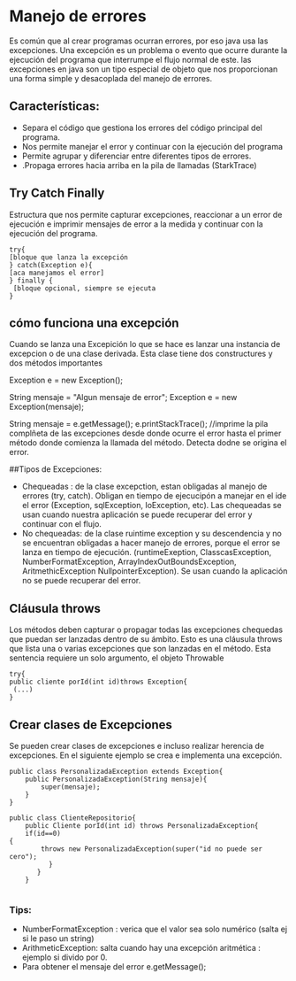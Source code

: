 # Manejo de errores
Es común que al crear programas ocurran errores, por eso java usa las excepciones.
Una excepción es un problema o evento que ocurre durante la ejecución del programa que interrumpe el flujo normal de este. 
las excepciones en java son un tipo especial de objeto que nos proporcionan una forma simple y desacoplada del manejo de errores.

## Características:
- Separa el código que gestiona los errores del código principal del programa.
- Nos permite manejar el error y continuar con la ejecución del programa
- Permite agrupar y diferenciar entre diferentes tipos de errores.
- .Propaga errores hacia arriba en la pila de llamadas (StarkTrace)


## Try Catch Finally 
Estructura que nos permite capturar excepciones, reaccionar a un error de ejecución e imprimir mensajes de error a la medida y continuar con la ejecución del programa.
```
try{
[bloque que lanza la excepción
} catch(Exception e){
[aca manejamos el error]
} finally {
 [bloque opcional, siempre se ejecuta
}
```

## cómo funciona una excepción
Cuando se lanza una Excepición lo que  se hace es lanzar una instancia de excepcion o de una clase derivada. Esta clase tiene dos constructures y dos métodos importantes

Exception e = new Exception();

String mensaje = "Algun mensaje de error";
Exception e = new Exception(mensaje);

String mensaje = e.getMessage();
e.printStackTrace(); //imprime la pila complñeta de las excepciones desde donde ocurre el error hasta el primer método donde comienza la llamada del método. Detecta dodne se origina el error.

##Tipos de Excepciones:

- Chequeadas : de la clase excepction, estan obligadas al manejo de errores (try, catch). Obligan en tiempo de ejecucipón a manejar en el ide el error (Exception, sqlException, IoException, etc). Las chequeadas se usan cuando nuestra aplicación se puede recuperar del error y continuar con el flujo.
- No chequeadas: de la clase ruintime exception y su descendencia y no se encuentran obligadas a hacer manejo de errores, porque el error se lanza en tiempo de ejecución. (runtimeExeption, ClasscasException, NumberFormatException, ArrayIndexOutBoundsException, AritmethicException NullpointerException). Se usan cuando la aplicación no se puede recuperar del error.

## Cláusula throws
Los métodos deben capturar o propagar todas las excepciones chequedas que puedan ser lanzadas dentro de su ámbito. Esto es una cláusula throws que lista una o varias excepciones que son lanzadas en el método. Esta sentencia requiere un solo argumento, el objeto Throwable
```
try{
public cliente porId(int id)throws Exception{
 (...)
}
```

## Crear clases de Excepciones
Se pueden crear clases de excepciones e incluso realizar herencia de excepciones. En el siguiente ejemplo se crea e implementa una excepción.


```
public class PersonalizadaException extends Exception{
    public PersonalizadaException(String mensaje){
        super(mensaje);
    }
}
```
```
public class ClienteRepositorio{
    public Cliente porId(int id) throws PersonalizadaException{
    if(id==0)
{
        throws new PersonalizadaException(super("id no puede ser cero");
          }
       }
    }
       
```


### Tips:
- NumberFormatException : verica que el valor sea solo numérico (salta ej si le paso un string)
- ArithmeticException: salta cuando hay una excepción aritmética : ejemplo si divido por 0.
- Para obtener el mensaje del error e.getMessage();




